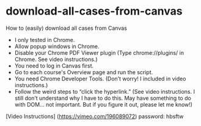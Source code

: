# download-all-cases-from-canvas
How to (easily) download all cases from Canvas

* I only tested in Chrome.
* Allow popup windows in Chrome.
* Disable your Chrome PDF Viewer plugin (Type chrome://plugins/ in Chrome. See video instructions.)
* You need to log in Canvas first.
* Go to each course's Overview page and run the script.
* You need Chrome Developer Tools. (Don’t worry! I included in video instructions.)
* Follow the weird steps to “click the hyperlink.” (See video instructions. I still don’t understand why I have to do this. May have something to do with DOM… not important. But if you figure it out, please let me know!)

[Video Instructions] (https://vimeo.com/196089072)
password: hbsftw
